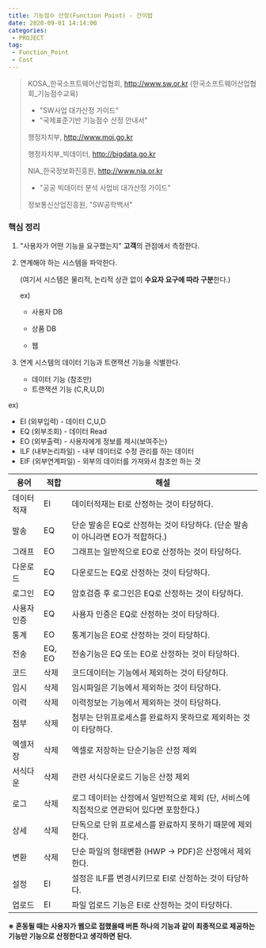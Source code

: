 ```yaml
---
title: 기능점수 산정(Function Point) - 간이법
date: 2020-09-01 14:14:00
categories:
 - PROJECT
tag:
 - Function_Point
 - Cost
---
```


> KOSA\_한국소프트웨어산업협회, http://www.sw.or.kr (한국소프트웨어산업협회_기능점수교육)
>
> - "SW사업 대가산정 가이드"
> - "국제표준기반 기능점수 산정 안내서"
>
> 행정자치부, http://www.moi.go.kr
>
> 행정자치부_빅데이터, http://bigdata.go.kr
>
> NIA_한국정보화진흥원, http://www.nia.or.kr
>
> - "공공 빅데이터 분석 사업비 대가산정 가이드"
>
> 정보통신산업진흥원, "SW공학백서"

### 핵심 정리

1. "사용자가 어떤 기능을 요구했는지" **고객**의 관점에서 측정한다.

2. 연계해야 하는 시스템을 파악한다.

   (여기서 시스템은 물리적, 논리적 상관 없이 **수요자 요구에 따라 구분**한다.)

   ex)

   - 사용자 DB

   - 상품 DB

   - 웹

3. 연계 시스템의 데이터 기능과 트랜잭션 기능을 식별한다.

   - 데이터 기능 (참조만)
   - 트랜잭션 기능 (C,R,U,D)

ex)

- EI (외부입력) - 데이터 C,U,D
- EQ (외부조회) - 데이터 Read
- EO (외부출력) - 사용자에게 정보를 제시(보여주는)
- ILF (내부논리파일) - 내부 데이터로 수정 관리를 하는 데이터
- EIF (외부연계파일) - 외부의 데이터를 가져와서 참조만 하는 것



| 용어       | 적합   | 해설                                                         |
| ---------- | ------ | ------------------------------------------------------------ |
| 데이터적재 | EI     | 데이터적재는 EI로 산정하는 것이 타당하다.                    |
| 발송       | EQ     | 단순 발송은 EQ로 산정하는 것이 타당하다. (단순 발송이 아니라면 EO가 적합하다.) |
| 그래프     | EO     | 그래프는 일반적으로 EO로 산정하는 것이 타당하다.             |
| 다운로드   | EQ     | 다운로드는 EQ로 산정하는 것이 타당하다.                      |
| 로그인     | EQ     | 암호검증 후 로그인은 EQ로 산정하는 것이 타당하다.            |
| 사용자인증 | EQ     | 사용자 인증은 EQ로 산정하는 것이 타당하다.                   |
| 통계       | EO     | 통계기능은 EO로 산정하는 것이 타당하다.                      |
| 전송       | EQ, EO | 전송기능은 EQ 또는 EO로 산정하는 것이 타당하다.              |
| 코드       | 삭제   | 코드데이터는 기능에서 제외하는 것이 타당하다.                |
| 임시       | 삭제   | 임시파일은 기능에서 제외하는 것이 타당하다.                  |
| 이력       | 삭제   | 이력정보는 기능에서 제외하는 것이 타당하다.                  |
| 첨부       | 삭제   | 첨부는 단위프로세스를 완료하지 못하므로 제외하는 것이 타당하다. |
| 엑셀저장   | 삭제   | 엑셀로 저장하는 단순기능은 산정 제외                         |
| 서식다운   | 삭제   | 관련 서식다운로드 기능은 산정 제외                           |
| 로그       | 삭제   | 로그 데이터는 산정에서 일반적으로 제외 (단, 서비스에 직접적으로 연관되어 있다면 포함한다.) |
| 상세       | 삭제   | 단독으로 단위 프로세스를 완료하지 못하기 때문에 제외한다.    |
| 변환       | 삭제   | 단순 파일의 형태변환 (HWP -> PDF)은 산정에서 제외한다.       |
| 설정       | EI     | 설정은 ILF를 변경시키므로 EI로 산정하는 것이 타당하다.       |
| 업로드     | EI     | 파일 업로드 기능은 EI로 산정하는 것이 타당하다.              |



**※ 혼동될 때는 사용자가 웹으로 접했을때 버튼 하나의 기능과 같이 최종적으로 제공하는 기능만 기능으로 산정한다고 생각하면 된다.**